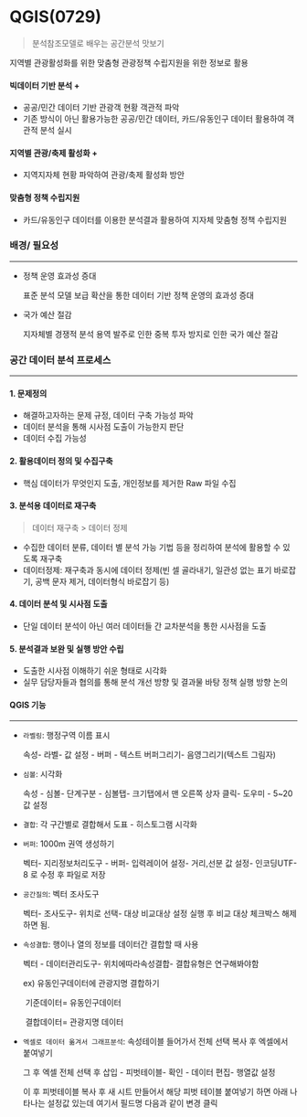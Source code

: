 # QGIS(0729)

> 분석참조모델로 배우는 공간분석 맛보기

지역별 관광활성화를 위한 맞춤형 관광정책 수립지원을 위한 정보로 활용



#### 빅데이터 기반 분석 + 

- 공공/민간 데이터 기반 관광객 현황 객관적 파악
- 기존 방식이 아닌 활용가능한 공공/민간 데이터, 카드/유동인구 데이터 활용하여 객관적 분석 실시

#### 지역별 관광/축제 활성화 + 

- 지역지자체 현황 파악하여 관광/축제 활성화 방안

#### 맞춤형 정책 수립지원

- 카드/유동인구 데이터를 이용한 분석결과 활용하여 지자체 맞춤형 정책 수립지원



### 배경/ 필요성

---

- 정책 운영 효과성 증대

  표준 분석 모델 보급 확산을 통한 데이터 기반 정책 운영의 효과성 증대

- 국가 예산 절감

  지자체별 경쟁적 분석 용역 발주로 인한 중복 투자 방지로 인한 국가 예산 절감



### 공간 데이터 분석 프로세스

---

#### 1. 문제정의

- 해결하고자하는 문제 규정, 데이터 구축 가능성 파악
- 데이터 분석을 통해 시사점 도출이 가능한지 판단
- 데이터 수집 가능성

#### 2. 활용데이터 정의 및 수집구축

- 핵심 데이터가 무엇인지 도출, 개인정보를 제거한 Raw 파일 수집

#### 3. 분석용 데이터로 재구축

> 데이터 재구축 > 데이터 정제

- 수집한 데이터 분류, 데이터 별 분석 가능 기법 등을 정리하여 분석에 활용할 수 있도록 재구축
- 데이터정제: 재구축과 동시에 데이터 정제(빈 셀 골라내기, 일관성 없는 표기 바로잡기, 공백 문자 제거, 데이터형식 바로잡기 등)

#### 4. 데이터 분석 및 시사점 도출

- 단일 데이터 분석이 아닌 여러 데이터들 간 교차분석을 통한 시사점을 도출

#### 5. 분석결과 보완 및 실행 방안 수립

- 도출한 시사점 이해하기 쉬운 형태로 시각화
- 실무 담당자들과 협의를 통해 분석 개선 방향 및 결과물 바탕 정책 실행 방향 논의



#### QGIS 기능

---

- `라벨링`: 행정구역 이름 표시

  속성- 라벨- 값 설정 - 버퍼 - 텍스트 버퍼그리기- 음영그리기(텍스트 그림자)

- `심볼`: 시각화

  속성 - 심볼- 단계구분 - 심볼탭- 크기탭에서 맨 오른쪽 상자 클릭- 도우미 - 5~20 값 설정

- `결합`: 각 구간별로 결합해서 도표 - 히스토그램 시각화

- `버퍼`: 1000m 권역 생성하기

  벡터- 지리정보처리도구 - 버퍼- 입력레이어 설정- 거리,선분 값 설정- 인코딩UTF-8 로 수정 후 파일로 저장

- `공간질의`: 벡터 조사도구

  벡터- 조사도구- 위치로 선택- 대상 비교대상 설정 실행 후 비교 대상 체크박스 해제하면 됨.

- `속성결합`: 행이나 열의 정보를 데이터간 결합할 때 사용

  벡터 - 데이터관리도구- 위치에따라속성결합- 결합유형은 연구해봐야함

  ex) 유동인구데이터에 관광지명 결합하기

  ​		기준데이터= 유동인구데이터

  ​		결합데이터= 관광지명 데이터

- `엑셀로 데이터 옮겨서 그래프분석`: 속성테이블 들어가서 전체 선택 복사 후 엑셀에서 붙여넣기

  그 후 엑셀 전체 선택 후 삽입 - 피벗테이블- 확인 - 데이터 편집- 행열값 설정

  이 후 피벗테이블 복사 후 새 시트 만들어서 해당 피벗 테이블 붙여넣기 하면 아래 나타나는 설정값 있는데 여기서 필드명 다음과 같이 변경 클릭